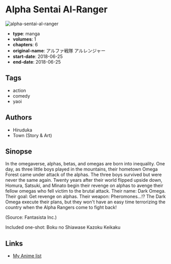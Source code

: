 # Alpha Sentai Al-Ranger

![alpha-sentai-al-ranger](https://cdn.myanimelist.net/images/manga/2/247593.jpg)

-   **type**: manga
-   **volumes**: 1
-   **chapters**: 6
-   **original-name**: アルファ戦隊 アルレンジャー
-   **start-date**: 2018-06-25
-   **end-date**: 2018-06-25

## Tags

-   action
-   comedy
-   yaoi

## Authors

-   Hiruduka
-   Town (Story & Art)

## Sinopse

In the omegaverse, alphas, betas, and omegas are born into inequality. One day, as three little boys played in the mountains, their hometown Omega Forest came under attack of the alphas. The three boys survived but were never the same again. Twenty years after their world flipped upside down, Homura, Satsuki, and Minato begin their revenge on alphas to avenge their fellow omegas who fell victim to the brutal attack. Their name: Dark Omega. Their goal: Get revenge on alphas. Their weapon: Pheromones...!? The Dark Omega execute their plans, but they won't have an easy time terrorizing the country when the Alpha Rangers come to fight back!

(Source: Fantasista Inc.)

Included one-shot: Boku no Shiawase Kazoku Keikaku

## Links

-   [My Anime list](https://myanimelist.net/manga/138155/Alpha_Sentai_Al-Ranger)
